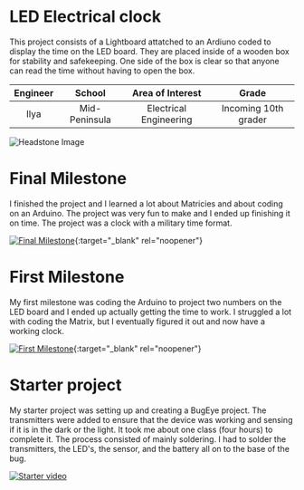 ﻿# LED Electrical clock
This project consists of a Lightboard attatched to an Ardiuno coded to display the time on the LED board. They are placed inside of a wooden box for stability and safekeeping. One side of the box is clear so that anyone can read the time without having to open the box.

| **Engineer** | **School** | **Area of Interest** | **Grade** |
|:--:|:--:|:--:|:--:|
| Ilya | Mid-Peninsula | Electrical Engineering | Incoming 10th grader

![Headstone Image](https://lh3.googleusercontent.com/pw/AM-JKLWL2JZRXIU0RsZV_uhoy1zfUFQpqTs9qHDYyLAsHLvZLLsYPhWciACqPlb2IkNFfF-Ae09f7qI71ZH-HuHohiT3QAMcPtOzwn8LaDKGIXTUFJt8Pwh58JtdUhmYGQXTH-TSiKlf1rIlDFBzdCUgd6I=s972-no?authuser=0)
  
# Final Milestone
I finished the project and I learned a lot about Matricies and about coding on an Arduino. The project was very fun to make and I ended up finishing it on time. The project was a clock with a military time format.

[![Final Milestone](https://i3.ytimg.com/vi/S9f4DR78cV4/maxresdefault.jpg)](https://www.youtube.com/watch?v=S9f4DR78cV4){:target="_blank" rel="noopener"}
# First Milestone
  

My first milestone was coding the Arduino to project two numbers on the LED board and I ended up actually getting the time to work. I struggled a lot with coding the Matrix, but I eventually figured it out and now have a working clock. 

[![First Milestone](https://i.ytimg.com/vi/-1KFLq--oAo/maxresdefault.jpg)](https://youtu.be/-1KFLq--oAo){:target="_blank" rel="noopener"}
# Starter project
  

My starter project was setting up and creating a BugEye project. The transmitters were added to ensure that the device was working and sensing if it is in the dark or the light. It took me about one class (four hours) to complete it. The process consisted of mainly soldering. I had to solder the transmitters, the LED's, the sensor, and the battery all on to the base of the bug. 

[![Starter video](https://i.ytimg.com/vi/teURmVErRJc/maxresdefault.jpg)](https://www.youtube.com/watch?v=teURmVErRJc&feature=emb_logo)
